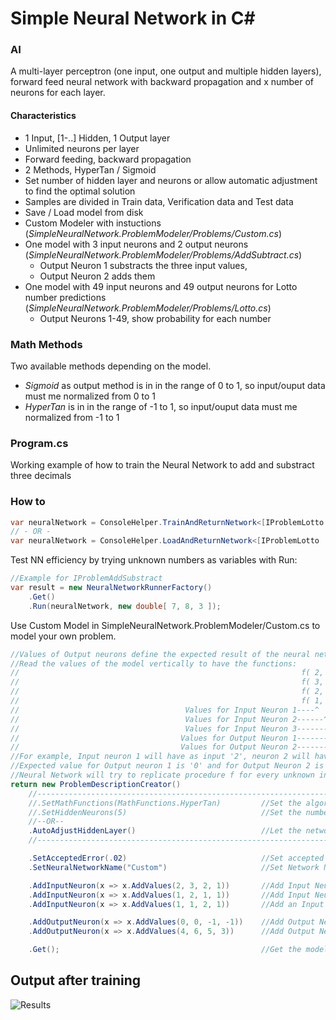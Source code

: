 # Simple Neural Network in C#
### AI
A multi-layer perceptron (one input, one output and multiple hidden layers), forward feed neural network with backward propagation and x number of neurons for each layer.
#### Characteristics
* 1 Input, [1-..] Hidden, 1 Output layer
* Unlimited neurons per layer
* Forward feeding, backward propagation
* 2 Methods, HyperTan / Sigmoid
* Set number of hidden layer and neurons or allow automatic adjustment to find the optimal solution
* Samples are divided in Train data, Verification data and Test data 
* Save / Load model from disk
* Custom Modeler with instuctions (_SimpleNeuralNetwork.ProblemModeler/Problems/Custom.cs_)
* One model with 3 input neurons and 2 output neurons (_SimpleNeuralNetwork.ProblemModeler/Problems/AddSubtract.cs_)
	* Output Neuron 1 substracts the three input values, 
	* Output Neuron 2 adds them 
* One model with 49 input neurons and 49 output neurons for Lotto number predictions (_SimpleNeuralNetwork.ProblemModeler/Problems/Lotto.cs_)
	* Output Neurons 1-49, show probability for each number


### Math Methods
Two available methods depending on the model.<br />
* _Sigmoid_ as output method is in in the range of 0 to 1, so input/ouput data must me normalized  from 0 to 1
* _HyperTan_ is in in the range of -1 to 1, so input/ouput data must me normalized from -1 to 1

### Program.cs
Working example of how to train the Neural Network to add and substract three decimals
### How to
```csharp
var neuralNetwork = ConsoleHelper.TrainAndReturnNetwork<[IProblemLotto | IProblemAddSubstract | IProblemCustom]>(bool SaveTrainedNetwork);
// - OR -
var neuralNetwork = ConsoleHelper.LoadAndReturnNetwork<[IProblemLotto | IProblemAddSubstract | IProblemCustom]>();

```
Test NN efficiency by trying unknown numbers as variables with Run:
```csharp
//Example for IProblemAddSubstract
var result = new NeuralNetworkRunnerFactory()
	.Get()
	.Run(neuralNetwork, new double[ 7, 8, 3 ]);
```
Use Custom Model in SimpleNeuralNetwork.ProblemModeler/Custom.cs to model your own problem.
```csharp
//Values of Output neurons define the expected result of the neural network
//Read the values of the model vertically to have the functions: 
//                                                               f( 2, 1, 1 ) = [  0, 4 ] 
//                                                               f( 3, 2, 1 ) = [  0, 6 ]
//                                                               f( 2, 1, 2 ) = [ -1, 5 ]
//                                                               f( 1, 1, 1 ) = [ -1, 3 ]
//                                     Values for Input Neuron 1----^   
//                                     Values for Input Neuron 2------^
//                                     Values for Input Neuron 3---------^
//                                    Values for Output Neuron 1------------------^
//                                    Values for Output Neuron 2--------------------^
//For example, Input neuron 1 will have as input '2', neuron 2 will have '1', and neuron 3 will have '1'
//Expected value for Output neuron 1 is '0' and for Output Neuron 2 is '4'
//Neural Network will try to replicate procedure f for every unknown input. That's what NN do :)
return new ProblemDescriptionCreator()
	//-----------------------------------------------------------------------------------
	//.SetMathFunctions(MathFunctions.HyperTan)         //Set the algorithms to be used                         
	//.SetHiddenNeurons(5)                              //Set the number of hidden neurons
	//--OR--                                
	.AutoAdjustHiddenLayer()                            //Let the network handle hidden neurons in order to find optimal solution
	//-----------------------------------------------------------------------------------

	.SetAcceptedError(.02)                              //Set accepted error for the train session to complete, current is 1%
	.SetNeuralNetworkName("Custom")                     //Set Network Name

	.AddInputNeuron(x => x.AddValues(2, 3, 2, 1))       //Add Input Neuron 1
	.AddInputNeuron(x => x.AddValues(1, 2, 1, 1))       //Add Input Neuron 2
	.AddInputNeuron(x => x.AddValues(1, 1, 2, 1))       //Add an Input Neuron 3

	.AddOutputNeuron(x => x.AddValues(0, 0, -1, -1))    //Add Output Neuron 1
	.AddOutputNeuron(x => x.AddValues(4, 6, 5, 3))      //Add Output Neuron 2

	.Get();                                             //Get the model

```

## Output after training
![Results](https://raw.githubusercontent.com/georgekosmidis/SimpleNeuralNetwork/master/README/Capture.PNG)
